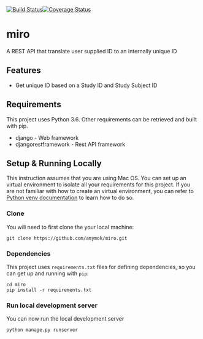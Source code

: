 [![Build Status](https://travis-ci.org/amymok/miro.svg?branch=master)](https://travis-ci.org/amymok/miro)[![Coverage Status](https://coveralls.io/repos/github/amymok/miro/badge.svg?branch=master)](https://coveralls.io/github/amymok/miro?branch=master)

miro
====

A REST API that translate user supplied ID to an internally unique ID

## Features

* Get unique ID based on a Study ID and Study Subject ID

## Requirements

This project uses Python 3.6.  Other requirements can be retrieved and built with pip.

* django - Web framework
* djangorestframework - Rest API framework

## Setup & Running Locally
This instruction assumes that you are using Mac OS.  You can set up an virtual environment to isolate all your requirements for this project.  If you are not familiar with how to create an virtual environment, you can refer to [Python venv documentation](https://docs.python.org/3/library/venv.html) to learn how to do so.

### Clone
You will need to first clone the your local machine:
``` shell
git clone https://github.com/amymok/miro.git
```

### Dependencies
This project uses `requirements.txt` files for defining dependencies, so you can get up and running with `pip`:

```shell
cd miro
pip install -r requirements.txt

```

### Run local development server
You can now run the local development server
```shell
python manage.py runserver
```